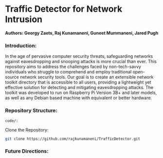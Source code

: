 # Traffic Detector for Network Intrusion
**Authors: Georgy Zaets, Raj Kunamaneni, Guneet Mummaneni, Jared Pugh**

### Introduction:
In the age of pervasive computer security threats, safeguarding networks against eavesdropping and snooping attacks is more crucial than ever. This repository aims to address the challenges faced by non-tech-savvy individuals who struggle to comprehend and employ traditional open-source network security tools. Our goal is to create an extensible network toolkit directory that is accessible to all users, providing a lightweight yet effective solution for detecting and mitigating eavesdropping attacks. The toolkit was developed to run on Raspberry Pi Version 3B+ and later models, as well as any Debian based machine with equivalent or better hardware.

### Repository Structure:
```
code/: 
```
Clone the Repository:

```bash
git clone https://github.com/rajkunamaneni/TrafficDetector.git
```
### Future Directions:

